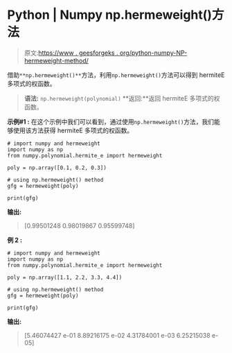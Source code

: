 # Python | Numpy np.hermeweight()方法

> 原文:[https://www . geesforgeks . org/python-numpy-NP-hermeweight-method/](https://www.geeksforgeeks.org/python-numpy-np-hermeweight-method/)

借助`**np.hermeweight()**`方法，利用`np.hermeweight()`方法可以得到 hermiteE 多项式的权函数。

> **语法:** `np.hermeweight(polynomial)`
> **返回:**返回 hermiteE 多项式的权函数。

**示例#1 :**
在这个示例中我们可以看到，通过使用`np.hermeweight()`方法，我们能够使用该方法获得 hermiteE 多项式的权函数。

```
# import numpy and hermeweight
import numpy as np
from numpy.polynomial.hermite_e import hermeweight

poly = np.array([0.1, 0.2, 0.3])

# using np.hermeweight() method
gfg = hermeweight(poly)

print(gfg)
```

**输出:**

> [0.99501248 0.98019867 0.95599748]

**例 2 :**

```
# import numpy and hermeweight
import numpy as np
from numpy.polynomial.hermite_e import hermeweight

poly = np.array([1.1, 2.2, 3.3, 4.4])

# using np.hermeweight() method
gfg = hermeweight(poly)

print(gfg)
```

**输出:**

> [5.46074427 e-01 8.89216175 e-02 4.31784001 e-03 6.25215038 e-05]